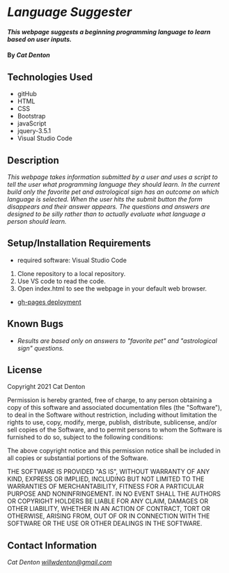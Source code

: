 # _Language Suggester_

#### _This webpage suggests a beginning programming language to learn based on user inputs._

#### By _**Cat Denton**_

## Technologies Used

* gitHub
* HTML
* CSS
* Bootstrap
* javaScript
* jquery-3.5.1
* Visual Studio Code

## Description

_This webpage takes information submitted by a user and uses a script to tell the user what programming language they should learn. In the current build only the favorite pet and astrological sign has an outcome on which language is selected. When the user hits the submit button the form disappears and their answer appears. The questions and answers are designed to be silly rather than to actually evaluate what language a person should learn._

## Setup/Installation Requirements

* required software: Visual Studio Code
1. Clone repository to a local repository.
2. Use VS code to read the code.
3. Open index.html to see the webpage in your default web browser.
* [gh-pages deployment](https://cat-denton.github.io/lang-suggester/)

## Known Bugs

* _Results are based only on answers to "favorite pet" and "astrological sign" questions._

## License

Copyright 2021 Cat Denton

Permission is hereby granted, free of charge, to any person obtaining a copy of this software and associated documentation files (the "Software"), to deal in the Software without restriction, including without limitation the rights to use, copy, modify, merge, publish, distribute, sublicense, and/or sell copies of the Software, and to permit persons to whom the Software is furnished to do so, subject to the following conditions:

The above copyright notice and this permission notice shall be included in all copies or substantial portions of the Software.

THE SOFTWARE IS PROVIDED "AS IS", WITHOUT WARRANTY OF ANY KIND, EXPRESS OR IMPLIED, INCLUDING BUT NOT LIMITED TO THE WARRANTIES OF MERCHANTABILITY, FITNESS FOR A PARTICULAR PURPOSE AND NONINFRINGEMENT. IN NO EVENT SHALL THE AUTHORS OR COPYRIGHT HOLDERS BE LIABLE FOR ANY CLAIM, DAMAGES OR OTHER LIABILITY, WHETHER IN AN ACTION OF CONTRACT, TORT OR OTHERWISE, ARISING FROM, OUT OF OR IN CONNECTION WITH THE SOFTWARE OR THE USE OR OTHER DEALINGS IN THE SOFTWARE.



## Contact Information

_Cat Denton <willwdenton@gmail.com>_